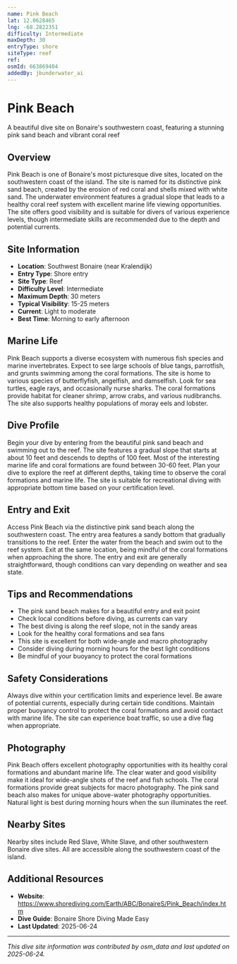 ```yaml
---
name: Pink Beach
lat: 12.0628465
lng: -68.2822351
difficulty: Intermediate
maxDepth: 30
entryType: shore
siteType: reef
ref: 
osmId: 663869404
addedBy: jbunderwater_ai
---
```


# Pink Beach

A beautiful dive site on Bonaire's southwestern coast, featuring a stunning pink sand beach and vibrant coral reef

## Overview
Pink Beach is one of Bonaire's most picturesque dive sites, located on the southwestern coast of the island. The site is named for its distinctive pink sand beach, created by the erosion of red coral and shells mixed with white sand. The underwater environment features a gradual slope that leads to a healthy coral reef system with excellent marine life viewing opportunities. The site offers good visibility and is suitable for divers of various experience levels, though intermediate skills are recommended due to the depth and potential currents.

## Site Information
- **Location**: Southwest Bonaire (near Kralendijk)
- **Entry Type**: Shore entry
- **Site Type**: Reef
- **Difficulty Level**: Intermediate
- **Maximum Depth**: 30 meters
- **Typical Visibility**: 15-25 meters
- **Current**: Light to moderate
- **Best Time**: Morning to early afternoon

## Marine Life
Pink Beach supports a diverse ecosystem with numerous fish species and marine invertebrates. Expect to see large schools of blue tangs, parrotfish, and grunts swimming among the coral formations. The site is home to various species of butterflyfish, angelfish, and damselfish. Look for sea turtles, eagle rays, and occasionally nurse sharks. The coral formations provide habitat for cleaner shrimp, arrow crabs, and various nudibranchs. The site also supports healthy populations of moray eels and lobster.

## Dive Profile
Begin your dive by entering from the beautiful pink sand beach and swimming out to the reef. The site features a gradual slope that starts at about 10 feet and descends to depths of 100 feet. Most of the interesting marine life and coral formations are found between 30-60 feet. Plan your dive to explore the reef at different depths, taking time to observe the coral formations and marine life. The site is suitable for recreational diving with appropriate bottom time based on your certification level.

## Entry and Exit
Access Pink Beach via the distinctive pink sand beach along the southwestern coast. The entry area features a sandy bottom that gradually transitions to the reef. Enter the water from the beach and swim out to the reef system. Exit at the same location, being mindful of the coral formations when approaching the shore. The entry and exit are generally straightforward, though conditions can vary depending on weather and sea state.

## Tips and Recommendations
- The pink sand beach makes for a beautiful entry and exit point
- Check local conditions before diving, as currents can vary
- The best diving is along the reef slope, not in the sandy areas
- Look for the healthy coral formations and sea fans
- This site is excellent for both wide-angle and macro photography
- Consider diving during morning hours for the best light conditions
- Be mindful of your buoyancy to protect the coral formations

## Safety Considerations
Always dive within your certification limits and experience level. Be aware of potential currents, especially during certain tide conditions. Maintain proper buoyancy control to protect the coral formations and avoid contact with marine life. The site can experience boat traffic, so use a dive flag when appropriate.

## Photography
Pink Beach offers excellent photography opportunities with its healthy coral formations and abundant marine life. The clear water and good visibility make it ideal for wide-angle shots of the reef and fish schools. The coral formations provide great subjects for macro photography. The pink sand beach also makes for unique above-water photography opportunities. Natural light is best during morning hours when the sun illuminates the reef.

## Nearby Sites
Nearby sites include Red Slave, White Slave, and other southwestern Bonaire dive sites. All are accessible along the southwestern coast of the island.

## Additional Resources
- **Website**: https://www.shorediving.com/Earth/ABC/BonaireS/Pink_Beach/index.htm
- **Dive Guide**: Bonaire Shore Diving Made Easy
- **Last Updated**: 2025-06-24

---
*This dive site information was contributed by osm_data and last updated on 2025-06-24.* 